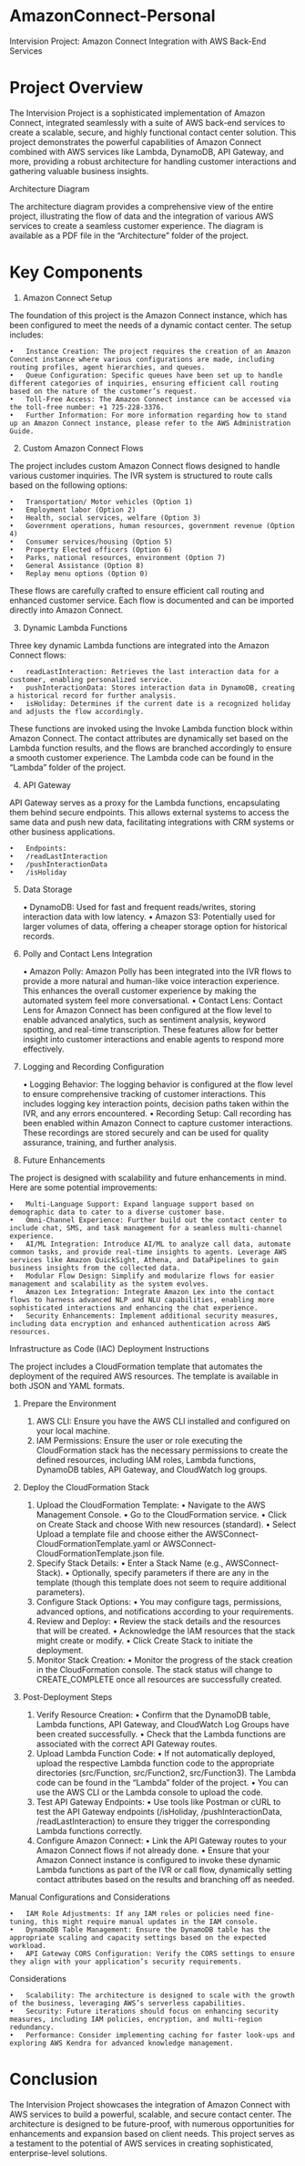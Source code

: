 # AmazonConnect-Personal
Intervision Project: Amazon Connect Integration with AWS Back-End Services

# Project Overview

The Intervision Project is a sophisticated implementation of Amazon Connect, integrated seamlessly with a suite of AWS back-end services to create a scalable, secure, and highly functional contact center solution. This project demonstrates the powerful capabilities of Amazon Connect combined with AWS services like Lambda, DynamoDB, API Gateway, and more, providing a robust architecture for handling customer interactions and gathering valuable business insights.

Architecture Diagram

The architecture diagram provides a comprehensive view of the entire project, illustrating the flow of data and the integration of various AWS services to create a seamless customer experience. The diagram is available as a PDF file in the “Architecture” folder of the project.

# Key Components

1. Amazon Connect Setup

The foundation of this project is the Amazon Connect instance, which has been configured to meet the needs of a dynamic contact center. The setup includes:

	•	Instance Creation: The project requires the creation of an Amazon Connect instance where various configurations are made, including routing profiles, agent hierarchies, and queues.
	•	Queue Configuration: Specific queues have been set up to handle different categories of inquiries, ensuring efficient call routing based on the nature of the customer’s request.
	•	Toll-Free Access: The Amazon Connect instance can be accessed via the toll-free number: +1 725-228-3376.
	•	Further Information: For more information regarding how to stand up an Amazon Connect instance, please refer to the AWS Administration Guide.

2. Custom Amazon Connect Flows

The project includes custom Amazon Connect flows designed to handle various customer inquiries. The IVR system is structured to route calls based on the following options:

	•	Transportation/ Motor vehicles (Option 1)
	•	Employment labor (Option 2)
	•	Health, social services, welfare (Option 3)
	•	Government operations, human resources, government revenue (Option 4)
	•	Consumer services/housing (Option 5)
	•	Property Elected officers (Option 6)
	•	Parks, national resources, environment (Option 7)
	•	General Assistance (Option 8)
	•	Replay menu options (Option 0)

These flows are carefully crafted to ensure efficient call routing and enhanced customer service. Each flow is documented and can be imported directly into Amazon Connect.

3. Dynamic Lambda Functions

Three key dynamic Lambda functions are integrated into the Amazon Connect flows:

	•	readLastInteraction: Retrieves the last interaction data for a customer, enabling personalized service.
	•	pushInteractionData: Stores interaction data in DynamoDB, creating a historical record for further analysis.
	•	isHoliday: Determines if the current date is a recognized holiday and adjusts the flow accordingly.

These functions are invoked using the Invoke Lambda function block within Amazon Connect. The contact attributes are dynamically set based on the Lambda function results, and the flows are branched accordingly to ensure a smooth customer experience. The Lambda code can be found in the “Lambda” folder of the project.

4. API Gateway

API Gateway serves as a proxy for the Lambda functions, encapsulating them behind secure endpoints. This allows external systems to access the same data and push new data, facilitating integrations with CRM systems or other business applications.

	•	Endpoints:
	•	/readLastInteraction
	•	/pushInteractionData
	•	/isHoliday

5. Data Storage

	•	DynamoDB: Used for fast and frequent reads/writes, storing interaction data with low latency.
	•	Amazon S3: Potentially used for larger volumes of data, offering a cheaper storage option for historical records.

6. Polly and Contact Lens Integration

	•	Amazon Polly: Amazon Polly has been integrated into the IVR flows to provide a more natural and human-like voice interaction experience. This enhances the overall customer experience by making the automated system feel more conversational.
	•	Contact Lens: Contact Lens for Amazon Connect has been configured at the flow level to enable advanced analytics, such as sentiment analysis, keyword spotting, and real-time transcription. These features allow for better insight into customer interactions and enable agents to respond more effectively.

7. Logging and Recording Configuration

	•	Logging Behavior: The logging behavior is configured at the flow level to ensure comprehensive tracking of customer interactions. This includes logging key interaction points, decision paths taken within the IVR, and any errors encountered.
	•	Recording Setup: Call recording has been enabled within Amazon Connect to capture customer interactions. These recordings are stored securely and can be used for quality assurance, training, and further analysis.

8. Future Enhancements

The project is designed with scalability and future enhancements in mind. Here are some potential improvements:

	•	Multi-Language Support: Expand language support based on demographic data to cater to a diverse customer base.
	•	Omni-Channel Experience: Further build out the contact center to include chat, SMS, and task management for a seamless multi-channel experience.
	•	AI/ML Integration: Introduce AI/ML to analyze call data, automate common tasks, and provide real-time insights to agents. Leverage AWS services like Amazon QuickSight, Athena, and DataPipelines to gain business insights from the collected data.
	•	Modular Flow Design: Simplify and modularize flows for easier management and scalability as the system evolves.
	•	Amazon Lex Integration: Integrate Amazon Lex into the contact flows to harness advanced NLP and NLU capabilities, enabling more sophisticated interactions and enhancing the chat experience.
	•	Security Enhancements: Implement additional security measures, including data encryption and enhanced authentication across AWS resources.

Infrastructure as Code (IAC) Deployment Instructions

The project includes a CloudFormation template that automates the deployment of the required AWS resources. The template is available in both JSON and YAML formats.

1. Prepare the Environment

	1.	AWS CLI: Ensure you have the AWS CLI installed and configured on your local machine.
	2.	IAM Permissions: Ensure the user or role executing the CloudFormation stack has the necessary permissions to create the defined resources, including IAM roles, Lambda functions, DynamoDB tables, API Gateway, and CloudWatch log groups.

2. Deploy the CloudFormation Stack

	1.	Upload the CloudFormation Template:
	•	Navigate to the AWS Management Console.
	•	Go to the CloudFormation service.
	•	Click on Create Stack and choose With new resources (standard).
	•	Select Upload a template file and choose either the AWSConnect-CloudFormationTemplate.yaml or AWSConnect-CloudFormationTemplate.json file.
	2.	Specify Stack Details:
	•	Enter a Stack Name (e.g., AWSConnect-Stack).
	•	Optionally, specify parameters if there are any in the template (though this template does not seem to require additional parameters).
	3.	Configure Stack Options:
	•	You may configure tags, permissions, advanced options, and notifications according to your requirements.
	4.	Review and Deploy:
	•	Review the stack details and the resources that will be created.
	•	Acknowledge the IAM resources that the stack might create or modify.
	•	Click Create Stack to initiate the deployment.
	5.	Monitor Stack Creation:
	•	Monitor the progress of the stack creation in the CloudFormation console. The stack status will change to CREATE_COMPLETE once all resources are successfully created.

3. Post-Deployment Steps

	1.	Verify Resource Creation:
	•	Confirm that the DynamoDB table, Lambda functions, API Gateway, and CloudWatch Log Groups have been created successfully.
	•	Check that the Lambda functions are associated with the correct API Gateway routes.
	2.	Upload Lambda Function Code:
	•	If not automatically deployed, upload the respective Lambda function code to the appropriate directories (src/Function, src/Function2, src/Function3). The Lambda code can be found in the “Lambda” folder of the project.
	•	You can use the AWS CLI or the Lambda console to upload the code.
	3.	Test API Gateway Endpoints:
	•	Use tools like Postman or cURL to test the API Gateway endpoints (/isHoliday, /pushInteractionData, /readLastInteraction) to ensure they trigger the corresponding Lambda functions correctly.
	4.	Configure Amazon Connect:
	•	Link the API Gateway routes to your Amazon Connect flows if not already done.
	•	Ensure that your Amazon Connect instance is configured to invoke these dynamic Lambda functions as part of the IVR or call flow, dynamically setting contact attributes based on the results and branching off as needed.

Manual Configurations and Considerations

	•	IAM Role Adjustments: If any IAM roles or policies need fine-tuning, this might require manual updates in the IAM console.
	•	DynamoDB Table Management: Ensure the DynamoDB table has the appropriate scaling and capacity settings based on the expected workload.
	•	API Gateway CORS Configuration: Verify the CORS settings to ensure they align with your application’s security requirements.

Considerations

	•	Scalability: The architecture is designed to scale with the growth of the business, leveraging AWS’s serverless capabilities.
	•	Security: Future iterations should focus on enhancing security measures, including IAM policies, encryption, and multi-region redundancy.
	•	Performance: Consider implementing caching for faster look-ups and exploring AWS Kendra for advanced knowledge management.

# Conclusion

The Intervision Project showcases the integration of Amazon Connect with AWS services to build a powerful, scalable, and secure contact center. The architecture is designed to be future-proof, with numerous opportunities for enhancements and expansion based on client needs. This project serves as a testament to the potential of AWS services in creating sophisticated, enterprise-level solutions.
